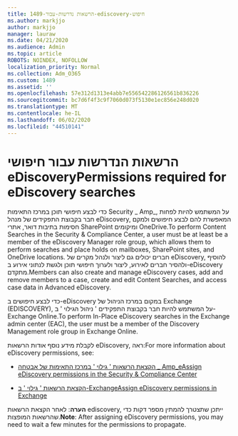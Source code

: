 ```yaml
---
title: 1489-הרשאות נדרשות-עבור-ediscovery-חיפוש
ms.author: markjjo
author: markjjo
manager: lauraw
ms.date: 04/21/2020
ms.audience: Admin
ms.topic: article
ROBOTS: NOINDEX, NOFOLLOW
localization_priority: Normal
ms.collection: Adm_O365
ms.custom: 1489
ms.assetid: ''
ms.openlocfilehash: 57e312d1313e4abb7e556542286126561b836226
ms.sourcegitcommit: bc7d6f4f3c9f7060d073f5130e1ec856e248d020
ms.translationtype: MT
ms.contentlocale: he-IL
ms.lasthandoff: 06/02/2020
ms.locfileid: "44510141"
---
```

# <a name="permissions-required-for-ediscovery-searches"></a><span data-ttu-id="c6867-102">הרשאות הנדרשות עבור חיפושי eDiscovery</span><span class="sxs-lookup"><span data-stu-id="c6867-102">Permissions required for eDiscovery searches</span></span>

<span data-ttu-id="c6867-103">כדי לבצע חיפושי תוכן במרכז התאימות Security _ Amp_, על המשתמש להיות לפחות חבר בקבוצת התפקידים של מנהל eDiscovery, המאפשרת להם לבצע חיפושים ולמקם חסימות בתיבות דואר, אתרי SharePoint ומיקומים OneDrive.</span><span class="sxs-lookup"><span data-stu-id="c6867-103">To perform Content Searches in the Security & Compliance Center, a user must be at least be a member of the eDiscovery Manager role group, which allows them to perform searches and place holds on mailboxes, SharePoint sites, and OneDrive locations.</span></span> <span data-ttu-id="c6867-104">חברים יכולים גם ליצור ולנהל מקרים של eDiscovery, להוסיף ולהסיר חברים לאירוע, ליצור ולערוך חיפושי תוכן ולגשת לנתוני אירוע ב-eDiscovery מתקדם.</span><span class="sxs-lookup"><span data-stu-id="c6867-104">Members can also create and manage eDiscovery cases, add and remove members to a case, create and edit Content Searches, and access case data in Advanced eDiscovery.</span></span>

<span data-ttu-id="c6867-105">כדי לבצע חיפושים ב-eDiscovery במקום במרכז הניהול של Exchange (EDISCOVERY), על המשתמש להיות חבר בקבוצת התפקידים ' ניהול הגילוי ' ב-Exchange Online.</span><span class="sxs-lookup"><span data-stu-id="c6867-105">To perform In-Place eDiscovery searches in the Exchange admin center (EAC), the user must be a member of the Discovery Management role group in Exchange Online.</span></span>

<span data-ttu-id="c6867-106">לקבלת מידע נוסף אודות הרשאות eDiscovery, ראה:</span><span class="sxs-lookup"><span data-stu-id="c6867-106">For more information about eDiscovery permissions, see:</span></span> 

- [<span data-ttu-id="c6867-107">הקצאת הרשאות ' גילוי ' במרכז התאימות של אבטחה _ Amp_e</span><span class="sxs-lookup"><span data-stu-id="c6867-107">Assign eDiscovery permissions in the Security & Compliance Center</span></span>](https://docs.microsoft.com/microsoft-365/compliance/assign-ediscovery-permissions)

- [<span data-ttu-id="c6867-108">הקצאת הרשאות ' גילוי ' ב-Exchange</span><span class="sxs-lookup"><span data-stu-id="c6867-108">Assign eDiscovery permissions in Exchange</span></span>](https://docs.microsoft.com/exchange/security-and-compliance/in-place-ediscovery/assign-ediscovery-permissions)

<span data-ttu-id="c6867-109">**הערה**: לאחר הקצאת הרשאות ediscovery, ייתכן שתצטרך להמתין מספר דקות כדי שהרשאות המופצות.</span><span class="sxs-lookup"><span data-stu-id="c6867-109">**Note**: After assigning eDiscovery permissions, you may need to wait a few minutes for the permissions to propagate.</span></span>
